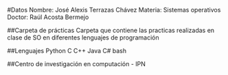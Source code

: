 #Datos
Nombre: José Alexis Terrazas Chávez
Materia: Sistemas operativos 
Doctor: Raúl Acosta Bermejo

##Carpeta de prácticas
Carpeta que contiene las practicas realizadas en clase de SO en diferentes lenguajes de programación

##Lenguajes
Python
C
C++
Java
C#
bash

##Centro de investigación en computación - IPN
